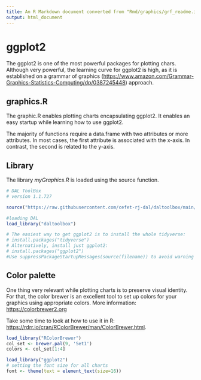 ```yaml
---
title: An R Markdown document converted from "Rmd/graphics/grf_readme.ipynb"
output: html_document
---
```


#  ggplot2
The ggplot2 is one of the most powerful packages for plotting chars.
Although very powerful, the learning curve for ggplot2 is high, as it is established on a grammar of graphics (https://www.amazon.com/Grammar-Graphics-Statistics-Computing/dp/0387245448) approach.

## graphics.R

The graphic.R enables plotting charts encapsulating ggplot2.
It enables an easy startup while learning how to use ggplot2. 

The majority of functions require a data.frame with two attributes or more attributes. In most cases, the first attribute is associated with the x-axis. In contrast, the second is related to the y-axis.

## Library
The library $myGraphics.R$ is loaded using the source function. 


```r
# DAL ToolBox
# version 1.1.727

source("https://raw.githubusercontent.com/cefet-rj-dal/daltoolbox/main/jupyter.R")

#loading DAL
load_library("daltoolbox") 

# The easiest way to get ggplot2 is to install the whole tidyverse:
# install.packages("tidyverse")
# Alternatively, install just ggplot2:
# install.packages("ggplot2")
#Use suppressPackageStartupMessages(source(filename)) to avoid warning messages
```

## Color palette

One thing very relevant while plotting charts is to preserve visual identity. 
For that, the color brewer is an excellent tool to set up colors for your graphics using appropriate colors.
More information: https://colorbrewer2.org

Take some time to look at how to use it in R: https://rdrr.io/cran/RColorBrewer/man/ColorBrewer.html.


```r
load_library("RColorBrewer")
col_set <- brewer.pal(9, 'Set1')
colors <- col_set[1:4]
```


```r
load_library("ggplot2")
# setting the font size for all charts
font <- theme(text = element_text(size=16))
```

